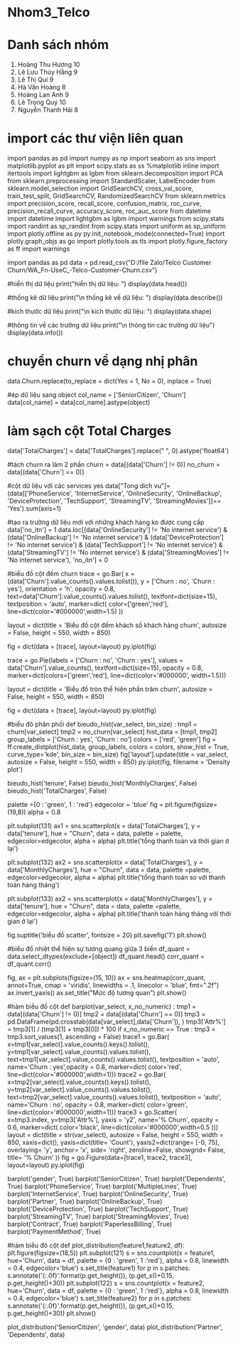 # Nhom3_Telco
# Danh sách nhóm
1. Hoàng Thu Hương 10
2. Lê Lưu Thúy Hằng 9
3. Lê Thị Quí 9
4. Hà Văn Hoàng 8
5. Hoàng Lan Anh 9
6. Lê Trọng Quý 10
7. Nguyễn Thanh Hải 8
   
# import các thư viện liên quan
import pandas as pd
import numpy as np
import seaborn as sns
import matplotlib.pyplot as plt
import scipy.stats as ss
%matplotlib inline
import itertools
import lightgbm as lgbm
from sklearn.decomposition import PCA
from sklearn.preprocessing import StandardScaler, LabelEncoder
from sklearn.model_selection import GridSearchCV, cross_val_score, train_test_split, GridSearchCV, RandomizedSearchCV
from sklearn.metrics import precision_score, recall_score, confusion_matrix,  roc_curve, precision_recall_curve, accuracy_score, roc_auc_score
from datetime import datetime
import lightgbm as lgbm
import warnings
from scipy.stats import randint as sp_randint
from scipy.stats import uniform as sp_uniform
import plotly.offline as py
py.init_notebook_mode(connected=True)
import plotly.graph_objs as go
import plotly.tools as tls
import plotly.figure_factory as ff
import warnings

import pandas as pd
data = pd.read_csv("D:/file Zalo/Telco Customer Churn/WA_Fn-UseC_-Telco-Customer-Churn.csv")


#hiển thị dữ liệu
print("hiển thị dữ liệu: ")
display(data.head())

#thống kê dữ liệu
print("\n thống kê về dữ liệu: ")
display(data.describe())

#kích thước dữ liệu
print("\n kích thước dữ liệu: ")
display(data.shape)


#thông tin về các trường dữ liệu
print("\n thông tin các trường dữ liệu")
display(data.info())

# chuyển churn về dạng nhị phân
data.Churn.replace(to_replace = dict(Yes = 1, No = 0), inplace = True)

#ép dữ liệu sang object
col_name = ['SeniorCitizen', 'Churn']
data[col_name] = data[col_name].astype(object)

# làm sạch cột Total Charges 
data['TotalCharges'] = data['TotalCharges'].replace(" ", 0).astype('float64')

#tách churn ra làm 2 phần
churn = data[(data['Churn'] != 0)]
no_churn = data[(data['Churn'] == 0)]

#cột dữ liệu với các services yes
data["Tong dich vu"]= (data[['PhoneService', 'InternetService', 'OnlineSecurity', 'OnlineBackup', 'DeviceProtection', 'TechSupport', 'StreamingTV', 'StreamingMovies']]== 'Yes').sum(axis=1)

#tạo ra trường dữ liệu mới với những khách hàng ko được cung cấp
data['no_itn'] = 1
data.loc[(data['OnlineSecurity'] != 'No internet service') & 
         (data['OnlineBackup'] != 'No internet service') & 
         (data['DeviceProtection'] != 'No internet service') & 
         (data['TechSupport'] != 'No internet service') & 
         (data['StreamingTV'] != 'No internet service') & 
         (data['StreamingMovies'] != 'No internet service'), 'no_itn'] = 0


#biểu đồ cột đếm churn
trace = go.Bar(
        x = (data['Churn'].value_counts().values.tolist()), 
        y = ['Churn : no', 'Churn : yes'], 
        orientation = 'h', opacity = 0.8, 
        text=data['Churn'].value_counts().values.tolist(), 
        textfont=dict(size=15),
        textposition = 'auto',
        marker=dict(
        color=['green','red'],
        line=dict(color='#000000',width=1.5)
        ))

layout = dict(title =  'Biểu đồ cột đếm khách số khách hàng churn',
                        autosize = False,
                        height  = 550,
                        width   = 850)
                    
fig = dict(data = [trace], layout=layout)
py.iplot(fig)



trace = go.Pie(labels = ['Churn : no', 'Churn : yes'], values = data['Churn'].value_counts(), 
               textfont=dict(size=15), opacity = 0.8,
               marker=dict(colors=['green','red'], 
                           line=dict(color='#000000', width=1.5)))


layout = dict(title =  'Biểu đồ tròn thể hiện phần trăm churn',
                        autosize = False,
                        height  = 550,
                        width   = 850)
           
fig = dict(data = [trace], layout=layout)
py.iplot(fig)

#biểu đô phân phối 
def bieudo_hist(var_select, bin_size) : 
    tmp1 = churn[var_select]
    tmp2 = no_churn[var_select]
    hist_data = [tmp1, tmp2]
    group_labels = ['Churn : yes', 'Churn : no']
    colors = ['red', 'green']
    fig = ff.create_distplot(hist_data, group_labels, colors = colors, show_hist = True, curve_type='kde', bin_size = bin_size)
    fig['layout'].update(title = var_select, autosize = False,
                        height  = 550,
                        width   = 850)
    py.iplot(fig, filename = 'Density plot')

bieudo_hist('tenure', False)
bieudo_hist('MonthlyCharges', False)
bieudo_hist('TotalCharges', False)

palette ={0 : 'green', 1 : 'red'}
edgecolor = 'blue'
fig = plt.figure(figsize=(19,8))
alpha = 0.8

plt.subplot(131)
ax1 = sns.scatterplot(x = data['TotalCharges'], y = data['tenure'], hue = "Churn",
                    data = data, palette = palette, edgecolor=edgecolor, alpha = alpha)
plt.title('tổng thanh toán và thời gian ở lại')

plt.subplot(132)
ax2 = sns.scatterplot(x = data['TotalCharges'], y = data['MonthlyCharges'], hue = "Churn",
                    data = data, palette =palette, edgecolor=edgecolor, alpha = alpha)
plt.title('tổng thanh toán so với thanh toán hàng tháng')

plt.subplot(133)
ax2 = sns.scatterplot(x = data['MonthlyCharges'], y = data['tenure'], hue = "Churn",
                    data = data, palette =palette, edgecolor=edgecolor, alpha = alpha)
plt.title('thanh toán hàng tháng với thời gian ở lại')

fig.suptitle('biểu đồ scatter', fontsize = 20)
plt.savefig('1')
plt.show()

#biểu đồ nhiệt thể hiện sự tương quang giữa 3 biến
df_quant = data.select_dtypes(exclude=[object])
df_quant.head()
corr_quant = df_quant.corr()

fig, ax = plt.subplots(figsize=(15, 10))
ax = sns.heatmap(corr_quant, annot=True, cmap = 'viridis', linewidths = .1, linecolor = 'blue', fmt=".2f")
ax.invert_yaxis()
ax.set_title("Mức độ tương quan")
plt.show()

#hàm biểu đồ cột
def barplot(var_select, x_no_numeric) :
    tmp1 = data[(data['Churn'] != 0)]
    tmp2 = data[(data['Churn'] == 0)]
    tmp3 = pd.DataFrame(pd.crosstab(data[var_select],data['Churn']), )
    tmp3['Attr%'] = tmp3[1] / (tmp3[1] + tmp3[0]) * 100
    if x_no_numeric == True  : 
        tmp3 = tmp3.sort_values(1, ascending = False)
    trace1 = go.Bar(
        x=tmp1[var_select].value_counts().keys().tolist(),
        y=tmp1[var_select].value_counts().values.tolist(),
        text=tmp1[var_select].value_counts().values.tolist(),
        textposition = 'auto',
        name='Churn : yes',opacity = 0.8, marker=dict(
        color='red',
        line=dict(color='#000000',width=1)))
    trace2 = go.Bar(
        x=tmp2[var_select].value_counts().keys().tolist(),
        y=tmp2[var_select].value_counts().values.tolist(),
        text=tmp2[var_select].value_counts().values.tolist(),
        textposition = 'auto',
        name='Churn : no', opacity = 0.8, marker=dict(
        color='green',
        line=dict(color='#000000',width=1)))
    trace3 =  go.Scatter(   
        x=tmp3.index,
        y=tmp3['Attr%'],
        yaxis = 'y2',
        name='% Churn', opacity = 0.6, marker=dict(
        color='black',
        line=dict(color='#000000',width=0.5
        )))
    layout = dict(title =  str(var_select),  autosize = False,
                        height  = 550,
                        width   = 850,
              xaxis=dict(), 
              yaxis=dict(title= 'Count'), 
              yaxis2=dict(range= [-0, 75], 
                          overlaying= 'y', 
                          anchor= 'x', 
                          side= 'right',
                          zeroline=False,
                          showgrid= False, 
                          title= '% Churn'
                         ))
    fig = go.Figure(data=[trace1, trace2, trace3], layout=layout)
    py.iplot(fig)

barplot('gender', True)
barplot('SeniorCitizen', True)
barplot('Dependents', True)
barplot('PhoneService', True)
barplot('MultipleLines', True)
barplot('InternetService', True)
barplot('OnlineSecurity', True)
barplot('Partner', True)
barplot('OnlineBackup', True)
barplot('DeviceProtection', True)
barplot('TechSupport', True)
barplot('StreamingTV', True)
barplot('StreamingMovies', True)
barplot('Contract', True)
barplot('PaperlessBilling', True)
barplot('PaymentMethod', True)



#hàm biểu đô cột
def plot_distribution(feature1,feature2, df): 
    plt.figure(figsize=(18,5))
    plt.subplot(121)
    s = sns.countplot(x = feature1, hue='Churn', data = df, 
                      palette = {0 : 'green', 1 :'red'}, alpha = 0.8, 
                      linewidth = 0.4, edgecolor='blue') 
    s.set_title(feature1)
    for p in s.patches:
        s.annotate('{:.0f}'.format(p.get_height()), (p.get_x()+0.15, p.get_height()+30))
    plt.subplot(122)
    s = sns.countplot(x = feature2, hue='Churn', data = df, 
                      palette = {0 : 'green', 1 :'red'}, alpha = 0.8, 
                      linewidth = 0.4, edgecolor='blue') 
    s.set_title(feature2)
    for p in s.patches:
        s.annotate('{:.0f}'.format(p.get_height()), (p.get_x()+0.15, p.get_height()+30))
    plt.show()

plot_distribution('SeniorCitizen', 'gender', data)
plot_distribution('Partner', 'Dependents', data)
